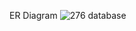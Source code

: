 ER Diagram
![276 database](https://github.com/user-attachments/assets/397cf9b1-3f9f-47f4-ae33-68d67fb8e6ce)

